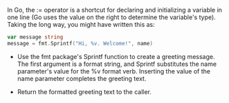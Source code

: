 In Go, the := operator is a shortcut for declaring and initializing a variable in one line (Go uses the value on the right to determine the variable's type). Taking the long way, you might have written this as:

```go
var message string
message = fmt.Sprintf("Hi, %v. Welcome!", name)
```

- Use the fmt package's Sprintf function to create a greeting message. The first argument is a format string, and Sprintf substitutes the name parameter's value for the %v format verb. Inserting the value of the name parameter completes the greeting text.

- Return the formatted greeting text to the caller.